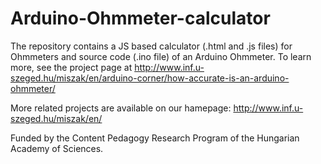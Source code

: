 # Arduino-Ohmmeter-calculator

The repository contains a JS based calculator (.html and .js files) for Ohmmeters and source code (.ino file) of an Arduino Ohmmeter. To learn more, see the project page at http://www.inf.u-szeged.hu/miszak/en/arduino-corner/how-accurate-is-an-arduino-ohmmeter/

More related projects are available on our hamepage: http://www.inf.u-szeged.hu/miszak/en/

Funded by the Content Pedagogy Research Program of the Hungarian Academy of Sciences.
